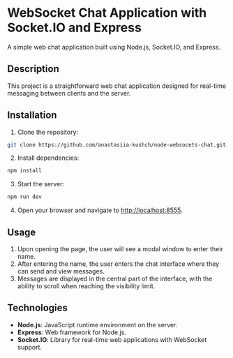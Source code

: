 # WebSocket Chat Application with Socket.IO and Express

A simple web chat application built using Node.js, Socket.IO, and Express.

## Description

This project is a straightforward web chat application designed for real-time messaging between clients and the server.

## Installation

1. Clone the repository:

```bash
git clone https://github.com/anastasiia-kushch/node-websocets-chat.git cd node-websocets-chat
```

2. Install dependencies:

```bash
npm install
```

3. Start the server:

```bash
npm run dev
```

4. Open your browser and navigate to [http://localhost:8555](http://localhost:8555).

## Usage

1.  Upon opening the page, the user will see a modal window to enter their name.
2.  After entering the name, the user enters the chat interface where they can send and view messages.
3.  Messages are displayed in the central part of the interface, with the ability to scroll when reaching the visibility limit.

## Technologies

- **Node.js**: JavaScript runtime environment on the server.
- **Express**: Web framework for Node.js.
- **Socket.IO**: Library for real-time web applications with WebSocket support.
